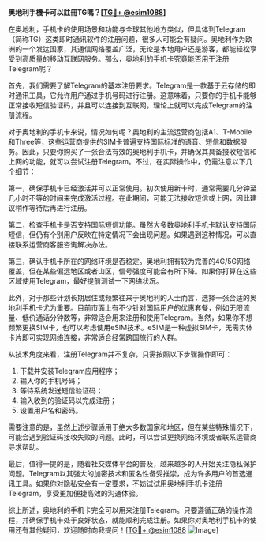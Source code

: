 **奥地利手機卡可以註冊TG嗎？[[TG💪+ @esim1088](https://t.me/s/esim1088)]**

在奥地利，手机卡的使用场景和功能与全球其他地方类似，但具体到Telegram（简称TG）这类即时通讯软件的注册问题，很多人可能会有疑问。奥地利作为欧洲的一个发达国家，其通信网络覆盖广泛，无论是本地用户还是游客，都能轻松享受到高质量的移动互联网服务。那么，奥地利的手机卡究竟能否用于注册Telegram呢？

首先，我们需要了解Telegram的基本注册要求。Telegram是一款基于云存储的即时通讯工具，它允许用户通过手机号码进行注册。这意味着，只要你的手机卡能够正常接收短信验证码，并且可以连接到互联网，理论上就可以完成Telegram的注册流程。

对于奥地利的手机卡来说，情况如何呢？奥地利的主流运营商包括A1、T-Mobile和Three等，这些运营商提供的SIM卡普遍支持国际标准的语音、短信和数据服务。因此，只要你购买了一张合法有效的奥地利手机卡，并确保其具备接收短信和上网的功能，就可以尝试注册Telegram。不过，在实际操作中，仍需注意以下几个细节：

第一，确保手机卡已经激活并可以正常使用。初次使用新卡时，通常需要几分钟至几小时不等的时间来完成激活过程。在此期间，可能无法接收短信或上网，因此建议稍作等待后再进行注册。

第二，检查手机卡是否支持国际短信功能。虽然大多数奥地利手机卡默认支持国际短信，但仍有个别用户反映在特定情况下会出现问题。如果遇到这种情况，可以直接联系运营商客服咨询解决办法。

第三，确认手机卡所在的网络环境是否稳定。奥地利拥有较为完善的4G/5G网络覆盖，但在某些偏远地区或者山区，信号强度可能会有所下降。如果你打算在这些区域使用Telegram，最好提前测试一下网络状况。

此外，对于那些计划长期居住或频繁往来于奥地利的人士而言，选择一张合适的奥地利手机卡尤为重要。目前市面上有不少针对国际用户的优惠套餐，例如无限流量、低价通话分钟数等，非常适合用来注册和使用Telegram。当然，如果你不想频繁更换SIM卡，也可以考虑使用eSIM技术。eSIM是一种虚拟SIM卡，无需实体卡片即可实现网络连接，非常适合经常跨国旅行的人群。

从技术角度来看，注册Telegram并不复杂，只需按照以下步骤操作即可：
1. 下载并安装Telegram应用程序；
2. 输入你的手机号码；
3. 等待系统发送短信验证码；
4. 输入收到的验证码以完成注册；
5. 设置用户名和密码。

需要注意的是，虽然上述步骤适用于绝大多数国家和地区，但在某些特殊情况下，可能会遇到验证码接收失败的问题。此时，可以尝试更换网络环境或者联系运营商寻求帮助。

最后，值得一提的是，随着社交媒体平台的普及，越来越多的人开始关注隐私保护问题。Telegram以其强大的加密技术和匿名性备受推崇，成为许多用户的首选通讯工具。如果你对隐私安全有一定要求，不妨试试用奥地利手机卡注册Telegram，享受更加便捷高效的沟通体验。

综上所述，奥地利的手机卡完全可以用来注册Telegram。只要遵循正确的操作流程，并确保手机卡处于良好状态，就能顺利完成注册。如果你对奥地利手机卡的使用还有其他疑问，欢迎随时向我提问！[[TG💪+ @esim1088](https://t.me/s/esim1088) ![Image](https://i.postimg.cc/4NQfJmqS/Snipaste-2025-05-13-00-14-12.png)]